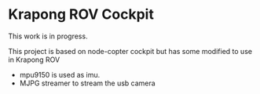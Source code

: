 # Krapong ROV Cockpit

This work is in progress.

This project is based on node-copter cockpit but has some modified to use in
Krapong ROV 

- mpu9150 is used as imu.
- MJPG streamer to stream the usb camera

